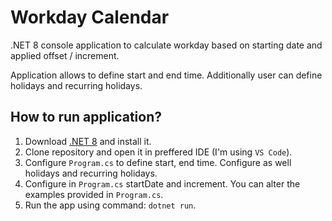# Workday Calendar

.NET 8 console application to calculate workday based on starting date and applied offset / increment.

Application allows to define start and end time. Additionally user can define holidays and recurring holidays.

## How to run application?
1. Download [.NET 8](https://dotnet.microsoft.com/en-us/download/dotnet/8.0) and install it.
2. Clone repository and open it in preffered IDE (I'm using `VS Code`).
3. Configure `Program.cs` to define start, end time. Configure as well holidays and recurring holidays.
4. Configure in `Program.cs` startDate and increment. You can alter the examples provided in `Program.cs`.
5. Run the app using command: `dotnet run`.